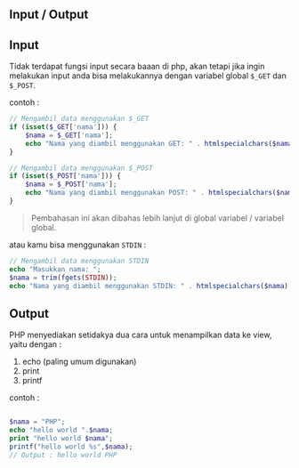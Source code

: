 ## Input / Output 

## Input 

Tidak terdapat fungsi input secara baaan di php, akan tetapi jika ingin melakukan input anda bisa melakukannya dengan variabel global `$_GET` dan `$_POST`.

contoh :
```php 
// Mengambil data menggunakan $_GET
if (isset($_GET['nama'])) {
    $nama = $_GET['nama'];
    echo "Nama yang diambil menggunakan GET: " . htmlspecialchars($nama);
}

// Mengambil data menggunakan $_POST
if (isset($_POST['nama'])) {
    $nama = $_POST['nama'];
    echo "Nama yang diambil menggunakan POST: " . htmlspecialchars($nama);
}
```

> Pembahasan ini akan dibahas lebih lanjut di global variabel / variabel global.

atau kamu bisa menggunakan `STDIN` :

```php
// Mengambil data menggunakan STDIN
echo "Masukkan nama: ";
$nama = trim(fgets(STDIN));
echo "Nama yang diambil menggunakan STDIN: " . htmlspecialchars($nama);
```
## Output

PHP menyediakan setidakya dua cara untuk menampilkan data ke view, yaitu dengan :

1. echo (paling umum digunakan)
1. print 
1. printf

contoh :

```php

$nama = "PHP";
echo "hello world ".$nama; 
print "hello world $nama";
printf("hello world %s",$nama);
// Output : hello world PHP